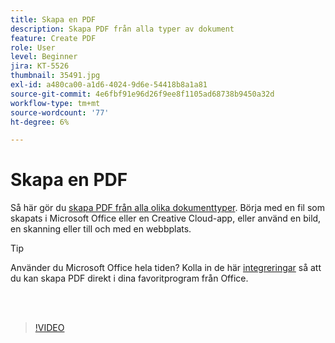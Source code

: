 ```yaml
---
title: Skapa en PDF
description: Skapa PDF från alla typer av dokument
feature: Create PDF
role: User
level: Beginner
jira: KT-5526
thumbnail: 35491.jpg
exl-id: a480ca00-a1d6-4024-9d6e-54418b8a1a81
source-git-commit: 4e6fbf91e96d26f9ee8f1105ad68738b9450a32d
workflow-type: tm+mt
source-wordcount: '77'
ht-degree: 6%

---
```


# Skapa en PDF

Så här gör du [skapa PDF från alla olika dokumenttyper](https://www.adobe.com/se/acrobat/online/convert-pdf.html). Börja med en fil som skapats i Microsoft Office eller en Creative Cloud-app, eller använd en bild, en skanning eller till och med en webbplats.

>[!TIP]
>
>Använder du Microsoft Office hela tiden? Kolla in de här [integreringar](../integrate/integrate-overview.md#microsoft) så att du kan skapa PDF direkt i dina favoritprogram från Office.

<br> 

>[!VIDEO](https://video.tv.adobe.com/v/35491?quality=12&learn=on&hidetitle=true)
